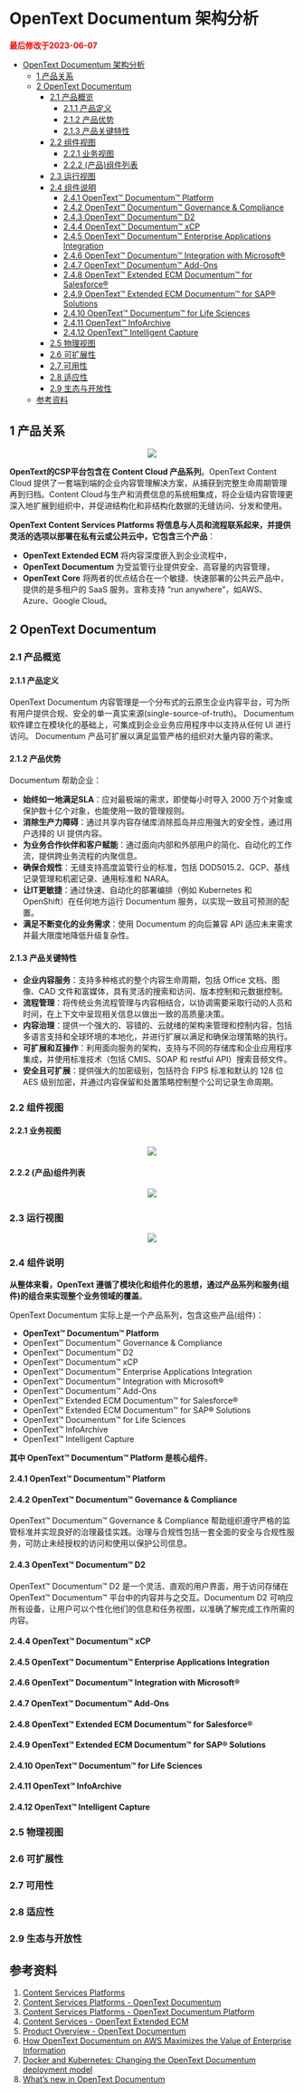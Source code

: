 # OpenText Documentum 架构分析

<strong><font color="red">最后修改于2023-06-07</font></strong>

- [OpenText Documentum 架构分析](#opentext-documentum-架构分析)
  - [1 产品关系](#1-产品关系)
  - [2 OpenText Documentum](#2-opentext-documentum)
    - [2.1 产品概览](#21-产品概览)
      - [2.1.1 产品定义](#211-产品定义)
      - [2.1.2 产品优势](#212-产品优势)
      - [2.1.3 产品关键特性](#213-产品关键特性)
    - [2.2 组件视图](#22-组件视图)
      - [2.2.1 业务视图](#221-业务视图)
      - [2.2.2 (产品)组件列表](#222-产品组件列表)
    - [2.3 运行视图](#23-运行视图)
    - [2.4 组件说明](#24-组件说明)
      - [2.4.1 OpenText™ Documentum™ Platform](#241-opentext-documentum-platform)
      - [2.4.2 OpenText™ Documentum™ Governance \& Compliance](#242-opentext-documentum-governance--compliance)
      - [2.4.3 OpenText™ Documentum™ D2](#243-opentext-documentum-d2)
      - [2.4.4 OpenText™ Documentum™ xCP](#244-opentext-documentum-xcp)
      - [2.4.5 OpenText™ Documentum™ Enterprise Applications Integration](#245-opentext-documentum-enterprise-applications-integration)
      - [2.4.6 OpenText™ Documentum™ Integration with Microsoft®](#246-opentext-documentum-integration-with-microsoft)
      - [2.4.7 OpenText™ Documentum™ Add-Ons](#247-opentext-documentum-add-ons)
      - [2.4.8 OpenText™ Extended ECM Documentum™ for Salesforce®](#248-opentext-extended-ecm-documentum-for-salesforce)
      - [2.4.9 OpenText™ Extended ECM Documentum™ for SAP® Solutions](#249-opentext-extended-ecm-documentum-for-sap-solutions)
      - [2.4.10 OpenText™ Documentum™ for Life Sciences](#2410-opentext-documentum-for-life-sciences)
      - [2.4.11 OpenText™ InfoArchive](#2411-opentext-infoarchive)
      - [2.4.12 OpenText™ Intelligent Capture](#2412-opentext-intelligent-capture)
    - [2.5 物理视图](#25-物理视图)
    - [2.6 可扩展性](#26-可扩展性)
    - [2.7 可用性](#27-可用性)
    - [2.8 适应性](#28-适应性)
    - [2.9 生态与开放性](#29-生态与开放性)
  - [参考资料](#参考资料)

## 1 产品关系
<div align=center><img src="./opentext-documentum/opentext_products_overview.png"></div>

**OpenText的CSP平台包含在 Content Cloud 产品系列**。OpenText Content Cloud 提供了一套端到端的企业内容管理解决方案，从捕获到完整生命周期管理再到归档。Content Cloud与生产和消费信息的系统相集成，将企业级内容管理更深入地扩展到组织中，并促进结构化和非结构化数据的无缝访问、分发和使用。

**OpenText Content Services Platforms 将信息与人员和流程联系起来，并提供灵活的选项以部署在私有云或公共云中，它包含三个产品**：
* **OpenText Extended ECM** 将内容深度嵌入到企业流程中，
* **OpenText Documentum** 为受监管行业提供安全、高容量的内容管理，
* **OpenText Core** 将两者的优点结合在一个敏捷、快速部署的公共云产品中，提供的是多租户的 SaaS 服务。宣称支持 “run anywhere”，如AWS、Azure、Google Cloud。

## 2 OpenText Documentum
### 2.1 产品概览
#### 2.1.1 产品定义
OpenText Documentum 内容管理是一个分布式的云原生企业内容平台，可为所有用户提供合规、安全的单一真实来源(single-source-of-truth)。
Documentum 软件建立在模块化的基础上，可集成到企业业务应用程序中以支持从任何 UI 进行访问。
Documentum 产品可扩展以满足监管严格的组织对大量内容的需求。

#### 2.1.2 产品优势
Documentum 帮助企业：
* **始终如一地满足SLA**：应对最极端的需求，即使每小时导入 2000 万个对象或保护数十亿个对象，也能使用一致的管理规则。
* **消除生产力障碍**：通过共享内容存储库消除孤岛并应用强大的安全性，通过用户选择的 UI 提供内容。
* **为业务合作伙伴和客户赋能**：通过面向内部和外部用户的简化、自动化的工作流，提供跨业务流程的内聚信息。
* **确保合规性**：无缝支持高度监管行业的标准，包括 DOD5015.2、GCP、基线记录管理和机密记录、通用标准和 NARA。
* **让IT更敏捷**：通过快速、自动化的部署编排（例如 Kubernetes 和 OpenShift）在任何地方运行 Documentum 服务，以实现一致且可预测的配置。
* **满足不断变化的业务需求**：使用 Documentum 的向后兼容 API 适应未来需求并最大限度地降低升级复杂性。

#### 2.1.3 产品关键特性
* **企业内容服务**：支持多种格式的整个内容生命周期，包括 Office 文档、图像、CAD 文件和富媒体，具有灵活的搜索和访问、版本控制和元数据控制。
* **流程管理**：将传统业务流程管理与内容相结合，以协调需要采取行动的人员和时间，在上下文中呈现相关信息以做出一致的高质量决策。
* **内容治理**：提供一个强大的、容错的、云就绪的架构来管理和控制内容，包括多语言支持和全球环境的本地化，并进行扩展以满足和确保治理策略的执行。
* **可扩展和互操作**：利用面向服务的架构，支持与不同的存储库和企业应用程序集成，并使用标准技术（包括 CMIS、SOAP 和 restful API）搜索音频文件。
* **安全且可扩展**：提供强大的加密级别，包括符合 FIPS 标准和默认的 128 位 AES 级别加密，并通过内容保留和处置策略控制整个公司记录生命周期。

### 2.2 组件视图
#### 2.2.1 业务视图
<div align=center><img src="./opentext-documentum/opentext_csp_documentum_components_overview.png"></div>

#### 2.2.2 (产品)组件列表
<div align=center><img src="./opentext-documentum/opentext_csp_documentum_components_list_overview.png"></div>

### 2.3 运行视图
<div align=center><img src="./opentext-documentum/opentext_documentum_aws.png"></div>

### 2.4 组件说明
**从整体来看，OpenText 遵循了模块化和组件化的思想，通过产品系列和服务(组件)的组合来实现整个业务领域的覆盖**。

OpenText Documentum 实际上是一个产品系列，包含这些产品(组件)：
* **OpenText™ Documentum™ Platform**
* OpenText™ Documentum™ Governance & Compliance
* OpenText™ Documentum™ D2
* OpenText™ Documentum™ xCP
* OpenText™ Documentum™ Enterprise Applications Integration
* OpenText™ Documentum™ Integration with Microsoft®
* OpenText™ Documentum™ Add-Ons
* OpenText™ Extended ECM Documentum™ for Salesforce®
* OpenText™ Extended ECM Documentum™ for SAP® Solutions
* OpenText™ Documentum™ for Life Sciences
* OpenText™ InfoArchive
* OpenText™ Intelligent Capture

**其中 OpenText™ Documentum™ Platform 是核心组件**。

#### 2.4.1 OpenText™ Documentum™ Platform
#### 2.4.2 OpenText™ Documentum™ Governance & Compliance
OpenText™ Documentum™ Governance & Compliance 帮助组织遵守严格的监管标准并实现良好的治理最佳实践。治理与合规性包括一套全面的安全与合规性服务，可防止未经授权的访问和使用以保护公司信息。

#### 2.4.3 OpenText™ Documentum™ D2
OpenText™ Documentum™ D2 是一个灵活、直观的用户界面，用于访问存储在 OpenText™ Documentum™ 平台中的内容并与之交互。Documentum D2 可响应所有设备，让用户可以个性化他们的信息和任务视图，以准确了解完成工作所需的内容。

#### 2.4.4 OpenText™ Documentum™ xCP
#### 2.4.5 OpenText™ Documentum™ Enterprise Applications Integration
#### 2.4.6 OpenText™ Documentum™ Integration with Microsoft®
#### 2.4.7 OpenText™ Documentum™ Add-Ons
#### 2.4.8 OpenText™ Extended ECM Documentum™ for Salesforce®
#### 2.4.9 OpenText™ Extended ECM Documentum™ for SAP® Solutions
#### 2.4.10 OpenText™ Documentum™ for Life Sciences
#### 2.4.11 OpenText™ InfoArchive
#### 2.4.12 OpenText™ Intelligent Capture
### 2.5 物理视图
### 2.6 可扩展性
### 2.7 可用性
### 2.8 适应性
### 2.9 生态与开放性

## 参考资料
1. [Content Services Platforms](https://www.opentext.com/products/content-services-platforms)
2. [Content Services Platforms - OpenText Documentum](https://www.opentext.com/products/documentum)
3. [Content Services Platforms - OpenText Documentum Platform](https://www.opentext.com/products/documentum-platform)
4. [Content Services - OpenText Extended ECM](https://www.opentext.com/products/extended-ecm)
5. [Product Overview - OpenText Documentum](https://www.opentext.com/file_source/OpenText/en_US/PDF/opentext-documentum-product-overview.pdf)
6. [How OpenText Documentum on AWS Maximizes the Value of Enterprise Information](https://aws.amazon.com/cn/blogs/apn/how-opentext-documentum-on-aws-maximizes-the-value-of-enterprise-information/)
7. [Docker and Kubernetes: Changing the OpenText Documentum deployment model](https://opentext.com/file_source/OpenText/en_US/PDF/opentext-wp-docker-and-kubernetes.pdf)
8. [What’s new in OpenText Documentum](https://blogs.opentext.com/whats-new-in-opentext-documentum/)